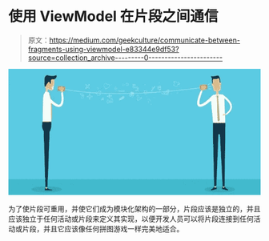 # 使用 ViewModel 在片段之间通信

> 原文：<https://medium.com/geekculture/communicate-between-fragments-using-viewmodel-e83344e9df53?source=collection_archive---------0----------------------->

![](img/e26ef8625bf0f36e8f6f605fe5e47b3d.png)

为了使片段可重用，并使它们成为模块化架构的一部分，片段应该是独立的，并且应该独立于任何活动或片段来定义其实现，以便开发人员可以将片段连接到任何活动或片段，并且它应该像任何拼图游戏一样完美地适合。